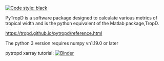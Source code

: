 [![Code style: black](https://img.shields.io/badge/code%20style-black-000000.svg)](https://github.com/psf/black)

PyTropD is a software package designed to calculate various metrics of tropical width and is the python equivalent of the Matlab package,TropD.

https://tropd.github.io/pytropd/reference.html

The python 3 version requires numpy vn1.19.0 or later

pytropd xarray tutorial: [![Binder](https://mybinder.org/badge_logo.svg)](https://mybinder.org/v2/gh/sjsmith757/pytropd/wrappers?labpath=pytropd%2Fxr_tutorial.ipynb)
